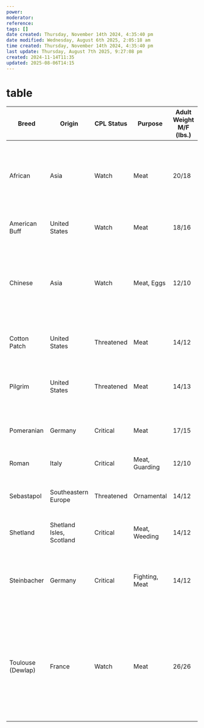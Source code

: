 ```yaml
---
power: 
moderator: 
reference: 
tags: []
date created: Thursday, November 14th 2024, 4:35:40 pm
date modified: Wednesday, August 6th 2025, 2:05:18 am
time created: Thursday, November 14th 2024, 4:35:40 pm
last update: Thursday, August 7th 2025, 9:27:08 pm
created: 2024-11-14T11:35
updated: 2025-08-06T14:15
---
```

# table
| Breed             | Origin                   | CPL Status | Purpose        | Adult Weight M/F (lbs.) | Color                                | Egg Color | Egg Size        | Rate of Lay   | Temperament                        | Brooding & Mothering | Experience            | Climate                                                   | Notes                                                                                                                                               |
| ----------------- | ------------------------ | ---------- | -------------- | ----------------------- | ------------------------------------ | --------- | --------------- | ------------- | ---------------------------------- | -------------------- | --------------------- | --------------------------------------------------------- | --------------------------------------------------------------------------------------------------------------------------------------------------- |
| African           | Asia                     | Watch      | Meat           | 20/18                   | Gray/brown, buff, white              | White     | Extra Large     | 20-45         | Some males are aggressive          | Fair to good         | Novice/Intermediate   | Hot and cold                                              | Takes several years to fully mature; need shelter in cold to prevent frostbite on knob                                                              |
| American Buff     | United States            | Watch      | Meat           | 18/16                   | Buff                                 | White     | Large           | 25-35         | Docile, curious                    | Good                 | Novice                | Hot and cold                                              | Not as noisy as some other goose breeds                                                                                                             |
| Chinese           | Asia                     | Watch      | Meat, Eggs     | 12/10                   | Brown, white                         | White     | Medium to Large | 40-100+       | Docile                             | Poor to fair         | Novice                | Hot and cold                                              | Good "watch dogs"; good for small properties; need shelter in cold to prevent frostbite on knob                                                     |
| Cotton Patch      | United States            | Threatened | Meat           | 14/12                   | White male/Grey or saddleback female | White     | Large           | 12-16/year    | Docile, active                     | Good                 | Intermediate          | Hot to moderate                                           | Most strains retain the ability to fly; good for weeding                                                                                            |
| Pilgrim           | United States            | Threatened | Meat           | 14/13                   | White male/Grey female               | White     | Large           | 25-40         | Docile                             | Good                 | Novice                | Hot and cold                                              | Fairly peaceful birds; goslings can be sexed as day-olds                                                                                            |
| Pomeranian        | Germany                  | Critical   | Meat           | 17/15                   | Grey, buff, saddleback, or white     | White     | Large           | 25-40         | Some males are aggressive          | Good                 | Novice/Intermediate   | Hot and cold                                              | Color can be a challenge to perfect; good "watchdogs"                                                                                               |
| Roman             | Italy                    | Critical   | Meat, Guarding | 12/10                   | White                                | White     | Large           | 25-35         | Some males are aggressive          | Good                 | Novice/Intermediate   | Hot and cold                                              | Good "watch dogs"                                                                                                                                   |
| Sebastapol        | Southeastern Europe      | Threatened | Ornamental     | 14/12                   | White, grey, buff                    | White     | Large           | 25-35         | Good                               | Novice/Intermediate  | Hot and cold          | Up to five geese per gander                               |                                                                                                                                                     |
| Shetland          | Shetland Isles, Scotland | Critical   | Meat, Weeding  | 14/12                   | White male/Grey saddleback female    | White     | Large           | 30            | Docile, active                     | Good                 | Novice/Intermediate   | Hot and cold                                              | Small active geese that can fly well                                                                                                                |
| Steinbacher       | Germany                  | Critical   | Fighting, Meat | 14/12                   | Grey, blue, buff                     | White     | Large           | 12-15         | Can have goose-on-goose aggression | Variable to good     | Intermediate          | Hot and cold                                              | Only the blue color variety is found in the U.S.; females very defensive of young                                                                   |
| Toulouse (Dewlap) | France                   | Watch      | Meat           | 26/26                   | Grey, buff                           | White     | Extra Large     | 20-35, few 60 | Docile                             | Poor to fair         | Intermediate/Advanced | Hot and cold, in heat will need water & shade to cool off | Relatively quiet breed; mature slowly; challenging to breed; need at least 15" deep pool to breed in; in heat will need water and shade to cool off |
